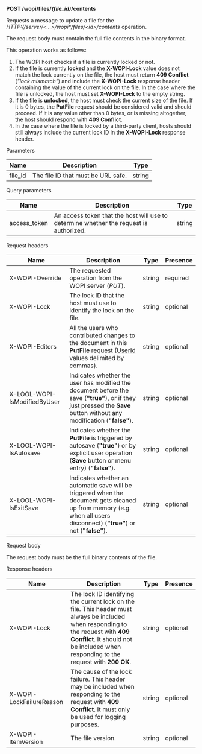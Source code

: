 **POST /wopi/files/*(file\_id)*/contents**

Requests a message to update a file for the *HTTP://server/<...>/wopi\*/files/\<id>/contents* operation.

The request body must contain the full file contents in the binary format.

This operation works as follows:

1. The WOPI host checks if a file is currently locked or not.
2. If the file is currently **locked** and the **X-WOPI-Lock** value does not match the lock currently on the file, the host must return **409 Conflict** (*"lock mismatch"*) and include the **X-WOPI-Lock** response header containing the value of the current lock on the file. In the case where the file is unlocked, the host must set **X-WOPI-Lock** to the empty string.
3. If the file is **unlocked**, the host must check the current size of the file. If it is 0 bytes, the **PutFile** request should be considered valid and should proceed. If it is any value other than 0 bytes, or is missing altogether, the host should respond with **409 Conflict**.
4. In the case where the file is locked by a third-party client, hosts should still always include the current lock ID in the **X-WOPI-Lock** response header.

Parameters

| Name     | Description                        | Type   |
| -------- | ---------------------------------- | ------ |
| file\_id | The file ID that must be URL safe. | string |

Query parameters

| Name          | Description                                                                            | Type   |
| ------------- | -------------------------------------------------------------------------------------- | ------ |
| access\_token | An access token that the host will use to determine whether the request is authorized. | string |

Request headers

| Name                         | Description                                                                                                                                                             | Type   | Presence |
| ---------------------------- | ----------------------------------------------------------------------------------------------------------------------------------------------------------------------- | ------ | -------- |
| X-WOPI-Override              | The requested operation from the WOPI server (*PUT*).                                                                                                                   | string | required |
| X-WOPI-Lock                  | The lock ID that the host must use to identify the lock on the file.                                                                                                    | string | optional |
| X-WOPI-Editors               | All the users who contributed changes to the document in this **PutFile** request ([UserId](/editors/wopi/restapi/checkfileinfo#UserId) values delimited by commas).    | string | optional |
| X-LOOL-WOPI-IsModifiedByUser | Indicates whether the user has modified the document before the save (**"true"**), or if they just pressed the **Save** button without any modification (**"false"**).  | string | optional |
| X-LOOL-WOPI-IsAutosave       | Indicates whether the **PutFile** is triggered by autosave (**"true"**) or by explicit user operation (**Save** button or menu entry) (**"false"**).                    | string | optional |
| X-LOOL-WOPI-IsExitSave       | Indicates whether an automatic save will be triggered when the document gets cleaned up from memory (e.g. when all users disconnect) (**"true"**) or not (**"false"**). | string | optional |

Request body

The request body must be the full binary contents of the file.

Response headers

| Name                     | Description                                                                                                                                                                                                               | Type   | Presence |
| ------------------------ | ------------------------------------------------------------------------------------------------------------------------------------------------------------------------------------------------------------------------- | ------ | -------- |
| X-WOPI-Lock              | The lock ID identifying the current lock on the file. This header must always be included when responding to the request with **409 Conflict**. It should not be included when responding to the request with **200 OK**. | string | optional |
| X-WOPI-LockFailureReason | The cause of the lock failure. This header may be included when responding to the request with **409 Conflict**. It must only be used for logging purposes.                                                               | string | optional |
| X-WOPI-ItemVersion       | The file version.                                                                                                                                                                                                         | string | optional |
